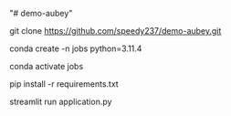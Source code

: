 "# demo-aubey" 

git clone https://github.com/speedy237/demo-aubey.git

conda create -n jobs  python=3.11.4

conda activate jobs

pip install -r requirements.txt

streamlit run application.py


